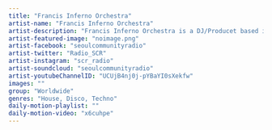 ```yaml
---
title: "Francis Inferno Orchestra"	
artist-name: "Francis Inferno Orchestra"	
artist-description: "Francis Inferno Orchestra is a DJ/Producet based in Australia, where one of the most interesting dance music scene is formed. His unique, fresh production ranges over from Disco, House and Techno. With Fantastic Man, he is also running a record label Superconscious and making remarkable dance music tracks."	
artist-featured-image: "noimage.png"	
artist-facebook: "seoulcommunityradio"	
artist-twitter: "Radio_SCR"	
artist-instagram: "scr_radio"	
artist-soundcloud: "seoulcommunityradio"	
artist-youtubeChannelID: "UCUjB4nj0j-pYBaYI0sXekfw"	
images: ""	
group: "Worldwide"	
genres: "House, Disco, Techno"	
daily-motion-playlist: ""	
daily-motion-video: "x6cuhpe"		
---
```


